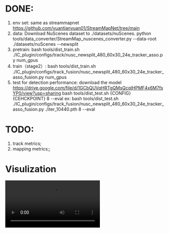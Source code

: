 # DONE:
1. env set: same as streammapnet https://github.com/yuantianyuan01/StreamMapNet/tree/main
2. data: 
    Download NuScenes dataset to ./datasets/nuScenes.
    python tools/data_converter/StreamMap_nuscenes_converter.py --data-root ./datasets/nuScenes --newsplit
3. pretrain: 
bash tools/dist_train.sh ./IC_plugin/configs/track/nusc_newsplit_480_60x30_24e_tracker_asso.py num_gpus
4. train（stage2）:
bash tools/dist_train.sh ./IC_plugin/configs/track_fusion/nusc_newsplit_480_60x30_24e_tracker_asso_fusion.py num_gpus
5. test for detection performance:
download the model https://drive.google.com/file/d/1GCbQUVqHRTgQMsQcqIHPMF4x6M7fsYP0/view?usp=sharing
bash tools/dist_test.sh {CONFIG} {CEHCKPOINT} 8 --eval
ex:  bash tools/dist_test.sh ./IC_plugin/configs/track_fusion/nusc_newsplit_480_60x30_24e_tracker_asso_fusion.py ./iter_10440.pth 8 --eval

# TODO:
1. track metrics;
2. mapping metrics;;

# Visulization
<video controls src="vis/output.mp4" title=""></video>

